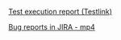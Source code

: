 [Test execution report (Testlink)](https://1drv.ms/w/s!AiWhhxI_zHSDguoJTn_WbeRaiXtddQ?e=phFRxn)

[Bug reports in JIRA - mp4](https://1drv.ms/v/s!AiWhhxI_zHSDguoRTLxGv1O5LS3KPA?e=i2lQhM)